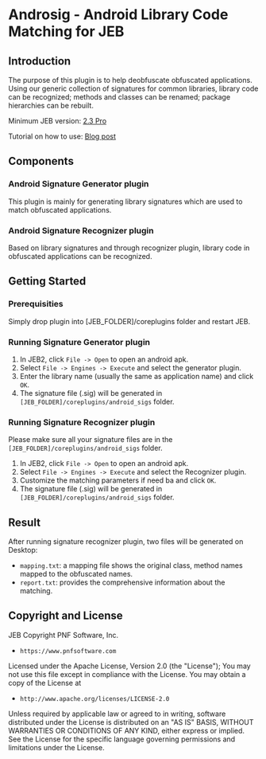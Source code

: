 # Androsig - Android Library Code Matching for JEB

## Introduction

The purpose of this plugin is to help deobfuscate obfuscated applications. Using our generic collection of signatures for common libraries, library code can be recognized; methods and classes can be renamed; package hierarchies can be rebuilt. 

Minimum JEB version: [2.3 Pro](https://www.pnfsoftware.com/jeb2/)

Tutorial on how to use: [Blog post](https://www.pnfsoftware.com/blog/jeb-library-code-matching-for-android/)

## Components

### Android Signature Generator plugin

This plugin is mainly for generating library signatures which are used to match obfuscated applications.

### Android Signature Recognizer plugin

Based on library signatures and through recognizer plugin, library code in obfuscated applications can be recognized.

## Getting Started

### Prerequisities

Simply drop plugin into [JEB_FOLDER]/coreplugins folder and restart JEB.

### Running Signature Generator plugin

1. In JEB2, click `File -> Open` to open an android apk.
2. Select `File -> Engines -> Execute` and select the generator plugin.
3. Enter the library name (usually the same as application name) and click `OK`.
4. The signature file (.sig) will be generated in `[JEB_FOLDER]/coreplugins/android_sigs` folder.

### Running Signature Recognizer plugin

Please make sure all your signature files are in the `[JEB_FOLDER]/coreplugins/android_sigs` folder.

1. In JEB2, click `File -> Open` to open an android apk.
2. Select `File -> Engines -> Execute` and select the Recognizer plugin.
3. Customize the matching parameters if need ba and click `OK`.
4. The signature file (.sig) will be generated in `[JEB_FOLDER]/coreplugins/android_sigs` folder.

## Result

After running signature recognizer plugin, two files will be generated on Desktop:

* `mapping.txt`: a mapping file shows the original class, method names mapped to the obfuscated names.
* `report.txt`: provides the comprehensive information about the matching.

## Copyright and License

JEB Copyright PNF Software, Inc.

*     https://www.pnfsoftware.com

Licensed under the Apache License, Version 2.0 (the "License");
You may not use this file except in compliance with the License.
You may obtain a copy of the License at

*     http://www.apache.org/licenses/LICENSE-2.0

Unless required by applicable law or agreed to in writing, software distributed under the License is distributed on an "AS IS" BASIS, WITHOUT WARRANTIES OR CONDITIONS OF ANY KIND, either express or implied. See the License for the specific language governing permissions and limitations under the License.